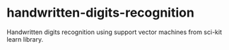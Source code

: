 # handwritten-digits-recognition
Handwritten digits recognition using support vector machines from sci-kit learn library.
